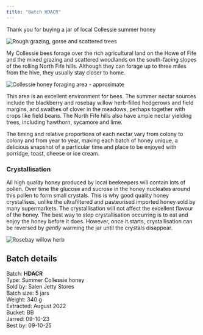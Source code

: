 ```yaml
---
title: "Batch HDACR"
---
```


Thank you for buying a jar of local Collessie summer honey

![Rough grazing, gorse and scattered trees](/images/fife/180909-014.jpg)

My Collessie bees forage over the rich agricultural land on the Howe of Fife and the mixed grazing and scattered woodlands on the south-facing slopes of the rolling North Fife hills. Although they can forage up to three miles from the hive, they usually stay closer to home. 

![Collessie honey foraging area - approximate](/images/fife/CollessieHoney.png)

This area is an excellent environment for bees. The summer nectar sources include the blackberry and rosebay willow herb-filled hedgerows and field margins, and swathes of clover in the meadows, perhaps together with crops like field beans. The North Fife hills also have ample nectar yielding trees, including hawthorn, sycamore and lime.

The timing and relative proportions of each nectar vary from colony to colony and from year to year, making each batch of honey unique, a delicious snapshot of a particular time and place to be enjoyed with porridge, toast, cheese or ice cream.

### Crystallisation

All high quality honey produced by local beekeepers will contain lots of pollen. Over time the glucose and sucrose in the honey nucleates around this pollen to form small crystals. This is why good quality honey crystallises, unlike the ultrafiltered and pasteurised imported honey sold by many supermarkets. The crystallisation will not affect the excellent flavour of the honey. The best way to stop crystallisation occurring is to eat and enjoy the honey before it does. However, once it starts, crystallisation can be reversed by *gently* warming the jar until the crystals disappear. 

![Rosebay willow herb](/images/misc/20150812-22-9.jpg)

## Batch details

Batch: **HDACR**<BR>
Type: Summer Collessie honey<BR>
Sold by: Salen Jetty Stores<BR>
Batch size: 5 jars<BR>
Weight: 340 g<BR>
Extracted: August 2022<BR>
Bucket: BB<BR>
Jarred: 09-10-23<BR>
Best by: 09-10-25
